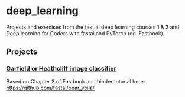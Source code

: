 # deep_learning

Projects and exercises from the fast.ai deep learning courses 1 & 2 and Deep learning for Coders with fastai and PyTorch (eg. Fastbook)

## Projects

### [Garfield or Heathcliff image classifier](https://mybinder.org/v2/gh/ugotsoul/deep_learning/HEAD?urlpath=%2Fvoila%2Frender%2Fgarfield_heathcliff_predictor.ipynb)  
Based on Chapter 2 of Fastbook and binder tutorial here: https://github.com/fastai/bear_voila/ 
